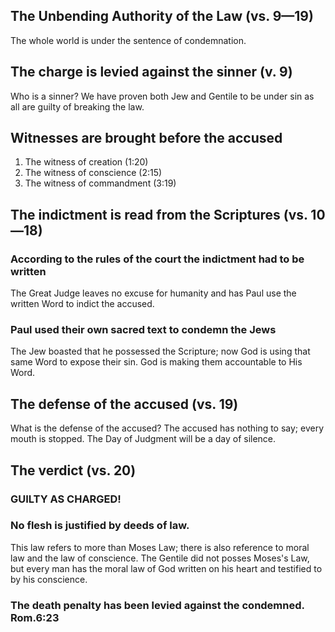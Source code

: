 ## The Unbending Authority of the Law (vs. 9—19)

The whole world is under the sentence of condemnation.

## The charge is levied against the sinner (v. 9)

Who is a sinner? We have proven both Jew and Gentile to be under sin as all are guilty of breaking the law.

## Witnesses are brought before the accused

1. The witness of creation (1:20)
2. The witness of conscience (2:15)
3. The witness of commandment (3:19)

## The indictment is read from the Scriptures (vs. 10—18)

### According to the rules of the court the indictment had to be written

The Great Judge leaves no excuse for humanity and has Paul use the written Word to indict the accused.

### Paul used their own sacred text to condemn the Jews

The Jew boasted that he possessed the Scripture; now God is using that same Word to expose their sin. God is making them accountable to His Word.

## The defense of the accused (vs. 19)

What is the defense of the accused? The accused has nothing to say; every mouth is stopped. The Day of Judgment will be a day of silence.

## The verdict (vs. 20)

### GUILTY AS CHARGED!

### No flesh is justified by deeds of law.

This law refers to more than Moses Law; there is also reference to moral law and the law of conscience. The Gentile did not posses Moses&apos;s Law, but every man has the moral law of God written on his heart and testified to by his conscience.

### The death penalty has been levied against the condemned. Rom.6:23
